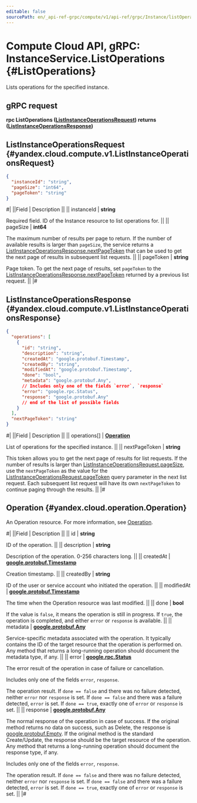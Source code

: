 ```yaml
---
editable: false
sourcePath: en/_api-ref-grpc/compute/v1/api-ref/grpc/Instance/listOperations.md
---
```


# Compute Cloud API, gRPC: InstanceService.ListOperations {#ListOperations}

Lists operations for the specified instance.

## gRPC request

**rpc ListOperations ([ListInstanceOperationsRequest](#yandex.cloud.compute.v1.ListInstanceOperationsRequest)) returns ([ListInstanceOperationsResponse](#yandex.cloud.compute.v1.ListInstanceOperationsResponse))**

## ListInstanceOperationsRequest {#yandex.cloud.compute.v1.ListInstanceOperationsRequest}

```json
{
  "instanceId": "string",
  "pageSize": "int64",
  "pageToken": "string"
}
```

#|
||Field | Description ||
|| instanceId | **string**

Required field. ID of the Instance resource to list operations for. ||
|| pageSize | **int64**

The maximum number of results per page to return. If the number of available
results is larger than `pageSize`, the service returns a [ListInstanceOperationsResponse.nextPageToken](#yandex.cloud.compute.v1.ListInstanceOperationsResponse)
that can be used to get the next page of results in subsequent list requests. ||
|| pageToken | **string**

Page token. To get the next page of results, set `pageToken` to the
[ListInstanceOperationsResponse.nextPageToken](#yandex.cloud.compute.v1.ListInstanceOperationsResponse) returned by a previous list request. ||
|#

## ListInstanceOperationsResponse {#yandex.cloud.compute.v1.ListInstanceOperationsResponse}

```json
{
  "operations": [
    {
      "id": "string",
      "description": "string",
      "createdAt": "google.protobuf.Timestamp",
      "createdBy": "string",
      "modifiedAt": "google.protobuf.Timestamp",
      "done": "bool",
      "metadata": "google.protobuf.Any",
      // Includes only one of the fields `error`, `response`
      "error": "google.rpc.Status",
      "response": "google.protobuf.Any"
      // end of the list of possible fields
    }
  ],
  "nextPageToken": "string"
}
```

#|
||Field | Description ||
|| operations[] | **[Operation](#yandex.cloud.operation.Operation)**

List of operations for the specified instance. ||
|| nextPageToken | **string**

This token allows you to get the next page of results for list requests. If the number of results
is larger than [ListInstanceOperationsRequest.pageSize](#yandex.cloud.compute.v1.ListInstanceOperationsRequest), use the `nextPageToken` as the value
for the [ListInstanceOperationsRequest.pageToken](#yandex.cloud.compute.v1.ListInstanceOperationsRequest) query parameter in the next list request.
Each subsequent list request will have its own `nextPageToken` to continue paging through the results. ||
|#

## Operation {#yandex.cloud.operation.Operation}

An Operation resource. For more information, see [Operation](/docs/api-design-guide/concepts/operation).

#|
||Field | Description ||
|| id | **string**

ID of the operation. ||
|| description | **string**

Description of the operation. 0-256 characters long. ||
|| createdAt | **[google.protobuf.Timestamp](https://developers.google.com/protocol-buffers/docs/reference/google.protobuf#timestamp)**

Creation timestamp. ||
|| createdBy | **string**

ID of the user or service account who initiated the operation. ||
|| modifiedAt | **[google.protobuf.Timestamp](https://developers.google.com/protocol-buffers/docs/reference/google.protobuf#timestamp)**

The time when the Operation resource was last modified. ||
|| done | **bool**

If the value is `false`, it means the operation is still in progress.
If `true`, the operation is completed, and either `error` or `response` is available. ||
|| metadata | **[google.protobuf.Any](https://developers.google.com/protocol-buffers/docs/proto3#any)**

Service-specific metadata associated with the operation.
It typically contains the ID of the target resource that the operation is performed on.
Any method that returns a long-running operation should document the metadata type, if any. ||
|| error | **[google.rpc.Status](https://cloud.google.com/tasks/docs/reference/rpc/google.rpc#status)**

The error result of the operation in case of failure or cancellation.

Includes only one of the fields `error`, `response`.

The operation result.
If `done == false` and there was no failure detected, neither `error` nor `response` is set.
If `done == false` and there was a failure detected, `error` is set.
If `done == true`, exactly one of `error` or `response` is set. ||
|| response | **[google.protobuf.Any](https://developers.google.com/protocol-buffers/docs/proto3#any)**

The normal response of the operation in case of success.
If the original method returns no data on success, such as Delete,
the response is [google.protobuf.Empty](https://developers.google.com/protocol-buffers/docs/reference/google.protobuf#google.protobuf.Empty).
If the original method is the standard Create/Update,
the response should be the target resource of the operation.
Any method that returns a long-running operation should document the response type, if any.

Includes only one of the fields `error`, `response`.

The operation result.
If `done == false` and there was no failure detected, neither `error` nor `response` is set.
If `done == false` and there was a failure detected, `error` is set.
If `done == true`, exactly one of `error` or `response` is set. ||
|#